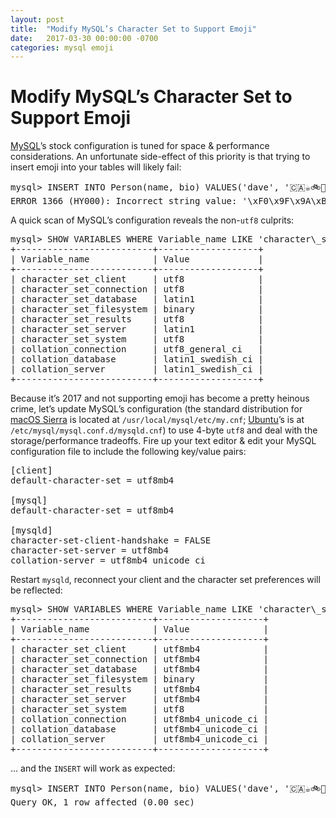 ```yaml
---
layout: post
title:  "Modify MySQL’s Character Set to Support Emoji"
date:   2017-03-30 00:00:00 -0700
categories: mysql emoji
---
```


# Modify MySQL’s Character Set to Support Emoji

[MySQL](https://www.mysql.com)’s stock configuration is tuned for space & performance considerations. An unfortunate side-effect of this priority is that trying to insert emoji into your tables will likely fail:

<pre>mysql> INSERT INTO Person(name, bio) VALUES('dave', '🇨🇦☕️🚲🏁🏋🏻☀️🍗🍖🍔🌮🌯🍣📷🖌💻📖🍺🍷😴😴😴');
ERROR 1366 (HY000): Incorrect string value: '\xF0\x9F\x9A\xB2\xF0\x9F...' for column 'bio' at row 1</pre>

A quick scan of MySQL’s configuration reveals the non-`utf8` culprits:

<pre>mysql> SHOW VARIABLES WHERE Variable_name LIKE 'character\_set\_%' OR Variable_name LIKE 'collation%';
+--------------------------+-------------------+
| Variable_name            | Value             |
+--------------------------+-------------------+
| character_set_client     | utf8              |
| character_set_connection | utf8              |
| character_set_database   | latin1            |
| character_set_filesystem | binary            |
| character_set_results    | utf8              |
| character_set_server     | latin1            |
| character_set_system     | utf8              |
| collation_connection     | utf8_general_ci   |
| collation_database       | latin1_swedish_ci |
| collation_server         | latin1_swedish_ci |
+--------------------------+-------------------+</pre>

Because it’s 2017 and not supporting emoji has become a pretty heinous crime, let’s update MySQL’s configuration (the standard distribution for [macOS Sierra](http://www.apple.com/macos/sierra/) is located at `/usr/local/mysql/etc/my.cnf`; [Ubuntu](https://www.ubuntu.com)’s is at `/etc/mysql/mysql.conf.d/mysqld.cnf`) to use 4-byte `utf8` and deal with the storage/performance tradeoffs. Fire up your text editor & edit your MySQL configuration file to include the following key/value pairs:

<pre>[client]
default-character-set = utf8mb4

[mysql]
default-character-set = utf8mb4

[mysqld]
character-set-client-handshake = FALSE
character-set-server = utf8mb4
collation-server = utf8mb4_unicode_ci</pre>

Restart `mysqld`, reconnect your client and the character set preferences will be reflected:

<pre>mysql> SHOW VARIABLES WHERE Variable_name LIKE 'character\_set\_%' OR Variable_name LIKE 'collation%';
+--------------------------+--------------------+
| Variable_name            | Value              |
+--------------------------+--------------------+
| character_set_client     | utf8mb4            |
| character_set_connection | utf8mb4            |
| character_set_database   | utf8mb4            |
| character_set_filesystem | binary             |
| character_set_results    | utf8mb4            |
| character_set_server     | utf8mb4            |
| character_set_system     | utf8               |
| collation_connection     | utf8mb4_unicode_ci |
| collation_database       | utf8mb4_unicode_ci |
| collation_server         | utf8mb4_unicode_ci |
+--------------------------+--------------------+</pre>

… and the `INSERT` will work as expected:

<pre>mysql> INSERT INTO Person(name, bio) VALUES('dave', '🇨🇦☕️🚲🏁🏋🍗🍖🍔🌮🌯🍣📷🖌💻📖🍺🍷😴😴😴');
Query OK, 1 row affected (0.00 sec)</pre>

